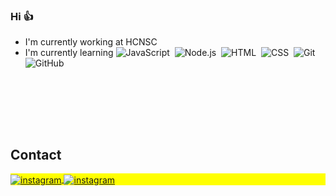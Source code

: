 ### Hi :+1:
- I'm currently working at HCNSC
- I'm currently learning 
![JavaScript](https://img.shields.io/badge/-JavaScript-05122A?style=flat&logo=javascript)&nbsp;
![Node.js](https://img.shields.io/badge/-Node.js-05122A?style=flat&logo=node.js)&nbsp;
![HTML](https://img.shields.io/badge/-HTML-05122A?style=flat&logo=HTML5)&nbsp;
![CSS](https://img.shields.io/badge/-CSS-05122A?style=flat&logo=CSS3&logoColor=1572B6)&nbsp;
![Git](https://img.shields.io/badge/-Git-05122A?style=flat&logo=git)&nbsp;
![GitHub](https://img.shields.io/badge/-GitHub-05122A?style=flat&logo=github)&nbsp;



<br><br>


<br><br>

## Contact

<p align="left" style="background:yellow">
  
<a href="https://instagram.com/lucas.silvaaraujo.16" target="_blank">
 <img align="center" src="https://img.shields.io/badge/-LucasAraujo-05122A?style=flat&logo=instagram" alt="instagram"/>
</a>
  <a href="https://github.com/LucasAraujo1997/LucasAraujo1997" target="_blank">
 <img align="center" src="https://img.shields.io/badge/-LucasAraujo-05122A?style=flat&logo=GitHub" alt="instagram"/>
</a>

</p>
